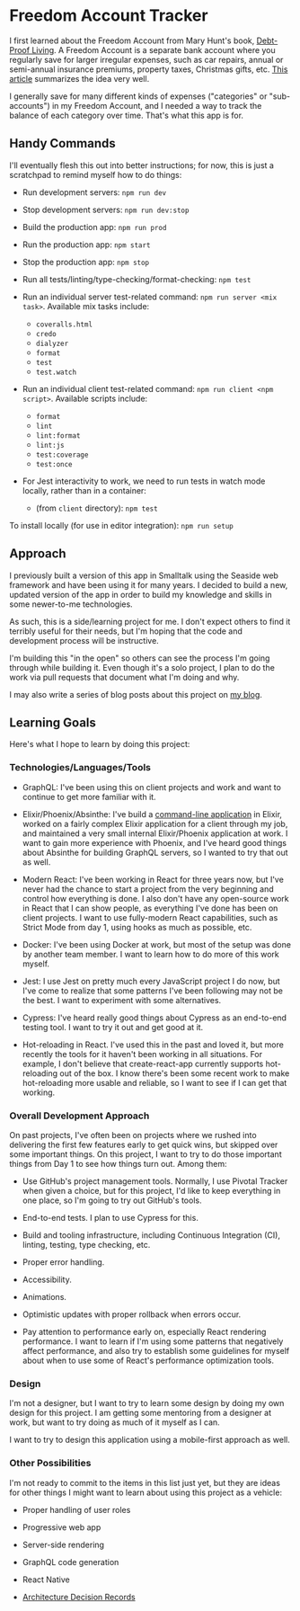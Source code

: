 # Freedom Account Tracker

I first learned about the Freedom Account from Mary Hunt's book, [Debt-Proof
Living](https://www.amazon.com/gp/product/0800721454/).  A Freedom Account is a
separate bank account where you regularly save for larger irregular expenses,
such as car repairs, annual or semi-annual insurance premiums, property taxes,
Christmas gifts, etc. [This article](http://www.mdmproofing.com/iym/freedom.php)
summarizes the idea very well.

I generally save for many different kinds of expenses ("categories" or
"sub-accounts") in my Freedom Account, and I needed a way to track the balance
of each category over time.  That's what this app is for.

## Handy Commands

I'll eventually flesh this out into better instructions; for now, this is just a
scratchpad to remind myself how to do things:

- Run development servers: `npm run dev`
- Stop development servers: `npm run dev:stop`

- Build the production app: `npm run prod`
- Run the production app: `npm start`
- Stop the production app: `npm stop`

- Run all tests/linting/type-checking/format-checking: `npm test`

- Run an individual server test-related command:
  `npm run server <mix task>`.  Available mix tasks include:
  - `coveralls.html`
  - `credo`
  - `dialyzer`
  - `format`
  - `test`
  - `test.watch`

- Run an individual client test-related command:
  `npm run client <npm script>`.  Available scripts include:
  - `format`
  - `lint`
  - `lint:format`
  - `lint:js`
  - `test:coverage`
  - `test:once`

- For Jest interactivity to work, we need to run tests in watch mode locally,
  rather than in a container:
  - (from `client` directory): `npm test`

To install locally (for use in editor integration): `npm run setup`

## Approach

I previously built a version of this app in Smalltalk using the Seaside web
framework and have been using it for many years.  I decided to build a new,
updated version of the app in order to build my knowledge and skills in some
newer-to-me technologies.

As such, this is a side/learning project for me.  I don't expect others to find
it terribly useful for their needs, but I'm hoping that the code and development
process will be instructive.

I'm building this "in the open" so others can see the process I'm going through
while building it.  Even though it's a solo project, I plan to do the work via
pull requests that document what I'm doing and why.

I may also write a series of blog posts about this project on [my
blog](http://randycoulman.com/blog/).

## Learning Goals

Here's what I hope to learn by doing this project:

### Technologies/Languages/Tools

- GraphQL: I've been using this on client projects and work and want to continue
  to get more familiar with it.

- Elixir/Phoenix/Absinthe: I've build a [command-line
  application](https://github.com/randycoulman/invoice_tracker) in Elixir,
  worked on a fairly complex Elixir application for a client through my job, and
  maintained a very small internal Elixir/Phoenix application at work.  I want
  to gain more experience with Phoenix, and I've heard good things about
  Absinthe for building GraphQL servers, so I wanted to try that out as well.

- Modern React: I've been working in React for three years now, but I've never
  had the chance to start a project from the very beginning and control how
  everything is done.  I also don't have any open-source work in React that I
  can show people, as everything I've done has been on client projects.  I want
  to use fully-modern React capabilities, such as Strict Mode from day 1, using
  hooks as much as possible, etc.

- Docker: I've been using Docker at work, but most of the setup was done by
  another team member.  I want to learn how to do more of this work myself.

- Jest: I use Jest on pretty much every JavaScript project I do now, but I've
  come to realize that some patterns I've been following may not be the best.  I
  want to experiment with some alternatives.

- Cypress: I've heard really good things about Cypress as an end-to-end testing
  tool.  I want to try it out and get good at it.

- Hot-reloading in React.  I've used this in the past and loved it, but more
  recently the tools for it haven't been working in all situations.  For
  example, I don't believe that create-react-app currently supports
  hot-reloading out of the box.  I know there's been some recent work to make
  hot-reloading more usable and reliable, so I want to see if I can get that
  working.

### Overall Development Approach

On past projects, I've often been on projects where we rushed into delivering
the first few features early to get quick wins, but skipped over some important
things.  On this project, I want to try to do those important things from Day 1
to see how things turn out.  Among them:

- Use GitHub's project management tools.  Normally, I use Pivotal Tracker when
  given a choice, but for this project, I'd like to keep everything in one
  place, so I'm going to try out GitHub's tools.

- End-to-end tests.  I plan to use Cypress for this.

- Build and tooling infrastructure, including Continuous Integration
  (CI), linting, testing, type checking, etc.

- Proper error handling.

- Accessibility.

- Animations.

- Optimistic updates with proper rollback when errors occur.

- Pay attention to performance early on, especially React rendering performance.
  I want to learn if I'm using some patterns that negatively affect performance,
  and also try to establish some guidelines for myself about when to use some of
  React's performance optimization tools.

### Design

I'm not a designer, but I want to try to learn some design by doing my own
design for this project.  I am getting some mentoring from a designer at work,
but want to try doing as much of it myself as I can.

I want to try to design this application using a mobile-first approach as well.

### Other Possibilities

I'm not ready to commit to the items in this list just yet, but they are ideas
for other things I might want to learn about using this project as a vehicle:

- Proper handling of user roles

- Progressive web app

- Server-side rendering

- GraphQL code generation

- React Native

- [Architecture Decision
  Records](http://thinkrelevance.com/blog/2011/11/15/documenting-architecture-decisions)
